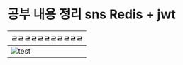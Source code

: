 # 공부 내용 정리 sns  Redis + jwt


| ㄹㄹㄹㄹㄹㄹㄹㄹㄹㄹㄹ| 
| -------- | 
|   ![test](https://github.com/fxzz/sns/assets/3148006/1a0a421a-5f8c-4984-b090-f83f893e2a0d) |


